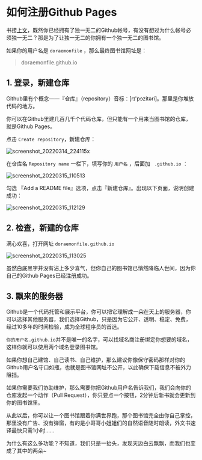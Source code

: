 # 如何注册Github Pages


书接[上文](https://doraemonj.github.io/guide/create_github_account/)，既然你已经拥有了独一无二的Github帐号，有没有想过为什么帐号必须独一无二？那是为了让独一无二的你拥有一个独一无二的图书馆。

如果你的用户名是 `doraemonfile` ，那么最终图书馆网址是：

> doraemonfile.github.io

## 1. 登录，新建仓库

Github里有个概念——『仓库』（repository）音标：[rɪ'pɔzitəri]。那里是你堆放代码的地方。

你可以在Github里建几百几千个代码仓库，但只能有一个用来当图书馆的仓库，就是Github Pages。

点击 `Create repository`，新建仓库：

![screenshot_20220314_224115x](https://doraemonj.github.io/pics/screenshot_20220314_224115x.png)

在仓库名 `Repository name` 一栏下，填写你的 `用户名` ，后面加 ` .github.io` ：

![screenshot_20220315_110513](https://doraemonj.github.io/pics/screenshot_20220315_110513.png)

勾选 『Add a README file』选项，点击『新建仓库』。出现以下页面，说明创建成功：

![screenshot_20220315_112129](https://doraemonj.github.io/pics/screenshot_20220315_112129.png)

## 2. 检查，新建的仓库

满心欢喜，打开网址 `doraemonfile.github.io`

![screenshot_20220315_113025](https://doraemonj.github.io/pics/screenshot_20220315_113025.png)

虽然白底黑字并没有沾上多少喜气，但你自己的图书馆已悄然降临人世间，因为你自己的Github Pages已经注册成功。

## 3. 飘来的服务器

Github是一个代码托管和展示平台，你可以把它理解成一朵在天上的服务器，你可以选择其他服务器，我们选择Github，只是因为它公开、透明、稳定、免费，经过10多年的时间检验，成为全球程序员的首选。

`你的用户名.github.io`并不是唯一的名字，可以找域名商注册绑定你想要的域名，这样你就可以使用两个域名登录图书馆。

如果你想自己建馆、自己读书、自己维护，那么建议你像保守密码那样对你的Github用户名守口如瓶，也就是图书馆网址不公开，以此确保下载信息不被外力阻挡。

如果你需要我们协助维护，那么需要你把Github用户名告诉我们，我们会向你的仓库发起一个动作（Pull Request），你只要点一个按钮，2分钟后新书就会更新到你的图书馆里。

从此以后，你可以让一个图书馆跟着你满世界跑，那个图书馆完全由你自己掌控，那里没有广告、没有弹窗，有的是小哥哥小姐姐们的自然语音随时朗读，外文书速译最快只需1小时……

为什么有这么多功能？不知道，我们只是一抬头，发现天边白云飘飘，而我们也变成了其中的两朵~

